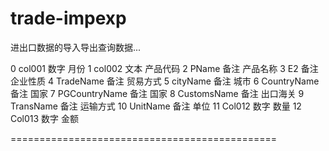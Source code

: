 ﻿trade-impexp
=============================================

进出口数据的导入导出查询数据...


0	col001  	数字	月份
1	col002		文本	产品代码
2	PName		备注	产品名称
3	E2		备注	企业性质
4	TradeName	备注	贸易方式
5	cityName	备注	城市
6	CountryName	备注	国家
7	PGCountryName	备注	国家
8	CustomsName	备注	出口海关
9	TransName	备注	运输方式
10	UnitName	备注	单位
11	Col012		数字	数量
12	Col013		数字	金额

==============================================
